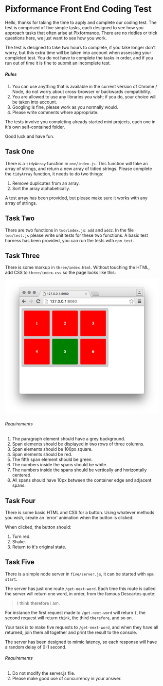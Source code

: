 # Pixformance Front End Coding Test

Hello, thanks for taking the time to apply and complete our coding test. The
test is comprised of five simple tasks, each designed to see how you approach
tasks that often arise at Pixformance. There are no riddles or trick questions
here, we just want to see how you work.

The test is designed to take two hours to complete, if you take longer don't
worry, but this extra time will be taken into account when assessing
your completed test. You do not have to complete the tasks in order, and if you
run out of time it is fine to submit an incomplete test.

##### Rules

1. You can use anything that is available in the current version of Chrome /
   Node, do not worry about cross-browser or backwards compatibility.
2. You are allowed to use any libraries you wish; if you do, your choice will be
   taken into account.
3. Googling is fine, please work as you normally would.
4. Please write comments where appropriate.

The tests involve you completing already started mini projects, each one in
it's own self-contained folder.

Good luck and have fun.

## Task One

There is a `tidyArray` function in `one/index.js`. This function will take an
array of strings, and return a new array of tidied strings. Please complete the
`tidyArray` function, it needs to do two things:

1. Remove duplicates from an array.
2. Sort the array alphabetically.

A test array has been provided, but please make sure it works with any array of
strings.

## Task Two

There are two functions in `two/index.js`: `add` and `add2`. In the file
`two/test.js` please write unit tests for these two functions. A basic test
harness has been provided, you can run the tests with `npm test`.

## Task Three

There is some markup in `three/index.html`. Without touching the HTML,
add CSS to `three/index.css` so the page looks like this:

![example](three/test-three-example.png)

###### Requirements
1. The paragraph element should have a grey background.
2. Span elements should be displayed in two rows of three columns.
3. Span elements should be 100px square.
4. Span elements should be red.
5. The fifth span element should be green.
6. The numbers inside the spans should be white.
7. The numbers inside the spans should be vertically and horizontally centered.
8. All spans should have 10px between the container edge and adjacent spans.

## Task Four

There is some basic HTML and CSS for a button. Using whatever methods you wish,
create an 'error' animation when the button is clicked.

When clicked, the button should:

1. Turn red.
2. Shake.
3. Return to it's original state.

## Task Five

There is a simple node server in `five/server.js`, it can be started with
`npm start`.

The server has just one route `/get-next-word`. Each time this route is called
the server will return one word, in order, from the famous Descartes quote:

> I think therefore I am.

For instance the first request made to `/get-next-word` will return `I`, the
second request will return `think`, the third `therefore`, and so on.

Your task is to make five requests to `/get-next-word`, and when they have all
returned, join them all together and print the result to the console.

The server has been designed to mimic latency, so each response will have a
random delay of 0-1 second.

###### Requirements
1. Do not modify the server.js file.
2. Please make good use of concurrency in your answer.

